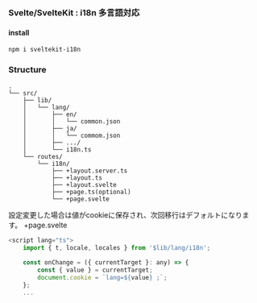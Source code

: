 ### Svelte/SvelteKit : i18n 多言語対応

#### install

```
npm i sveltekit-i18n
```

### Structure

```
.
└── src/
    ├── lib/
    │   └── lang/
    │       ├── en/
    │       │   └── common.json
    │       ├── ja/
    │       │   └── commom.json
    │       ├── .../
    │       └── i18n.ts
    └── routes/
        └── i18n/
            ├── +layout.server.ts
            ├── +layout.ts
            ├── +layout.svelte
            ├── +page.ts(optional)
            └── +page.svelte
```

設定変更した場合は値がcookieに保存され、次回移行はデフォルトになります。
+page.svelte

```javascript {.line-numbers}
<script lang="ts">
	import { t, locale, locales } from '$lib/lang/i18n';

	const onChange = ({ currentTarget }: any) => {
		const { value } = currentTarget;
		document.cookie = `lang=${value} ;`;
	};
    ...
```
